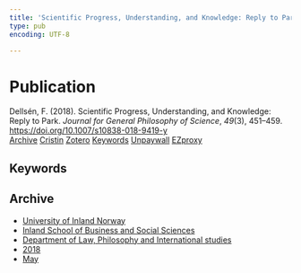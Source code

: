 ```yaml
---
title: 'Scientific Progress, Understanding, and Knowledge: Reply to Park'
type: pub
encoding: UTF-8

---
```

<h1>Publication</h1>
<article id="csl-bib-container-TF3XLFMS" class="csl-bib-container">
  <div class="csl-bib-body"> <div class="csl-entry">Dellsén, F. (2018). Scientific Progress, Understanding, and Knowledge: Reply to Park. <i>Journal for General Philosophy of Science</i>, <i>49</i>(3), 451–459. <a href="https://doi.org/10.1007/s10838-018-9419-y">https://doi.org/10.1007/s10838-018-9419-y</a></div> </div>
  <div class="csl-bib-buttons">
    <a href="#taxonomy-article-TF3XLFMS" alt="archive" class="csl-bib-button">Archive</a>
    <a href="https://app.cristin.no/results/show.jsf?id=1587443" alt="Cristin" class="csl-bib-button">Cristin</a>
    <a href="http://zotero.org/groups/5881554/items/TF3XLFMS" alt="Zotero" class="csl-bib-button">Zotero</a>
    <a href="#keywords-article-TF3XLFMS" alt="keywords" class="csl-bib-button">Keywords</a>
    <a href="http://philsci-archive.pitt.edu/15532/1/Reply%20to%20Park%20JGPS%20Preprint.pdf" alt="Unpaywall" class="csl-bib-button">Unpaywall</a>
    <a href="http://philsci-archive.pitt.edu/15532/1/Reply%20to%20Park%20JGPS%20Preprint.pdf" alt="EZproxy" class="csl-bib-button">EZproxy</a>
  </div>
  <div id="csl-bib-meta-container-TF3XLFMS"></div>
</article>
<div id="csl-bib-meta-TF3XLFMS" class="csl-bib-meta">
  <article id="keywords-article-TF3XLFMS" class="keywords-article">
    <h1>Keywords</h1>
    
  </article>
  <article id="taxonomy-article-TF3XLFMS" class="taxonomy-article">
    <h1>Archive</h1>
    <ul>
      <li><a href="{{< params subfolder >}}en/archive/?key=3DCRN523">University of Inland Norway</a></li>
      <li><a href="{{< params subfolder >}}en/archive/?key=DU8Q9LN9">Inland School of Business and Social Sciences</a></li>
      <li><a href="{{< params subfolder >}}en/archive/?key=ITYAG68H">Department of Law, Philosophy and International studies</a></li>
      <li><a href="{{< params subfolder >}}en/archive/?key=U76UGHNS">2018</a></li>
      <li><a href="{{< params subfolder >}}en/archive/?key=WI42XCQH">May</a></li>
    </ul>
  </article>
</div>
